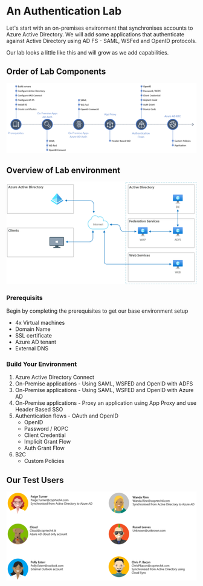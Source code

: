 # An Authentication Lab
Let's start with an on-premises environment that synchronises accounts to Azure Active Directory. We will add some applications that authenticate against Active Directory using AD FS - SAML, WSFed and OpenID protocols.

Our lab looks a little like this and will grow as we add capabilities.

## Order of Lab Components
![Lab Process](img/Lab-Order.png)

## Overview of Lab environment
![Lab Overview](img/Lab-Overview.png)

### Prerequisits
Begin by completing the prerequisites to get our base environment setup
- 4x Virtual machines
- Domain Name
- SSL certificate 
- Azure AD tenant
- External DNS

### Build Your Environment
1. Azure Active Directory Connect
2. On-Premise applications - Using SAML, WSFED and OpenID with ADFS
3. On-Premise applications - Using SAML, WSFED and OpenID with Azure AD
4. On-Premise applications - Proxy an application using App Proxy and use Header Based SSO
5. Authentication flows - OAuth and OpenID
    - OpenID
    - Password / ROPC
    - Client Credential
    - Implicit Grant Flow
    - Auth Grant Flow
6. B2C
    - Custom Policies

## Our Test Users
![Lab Users](img/Lab-Users.png)